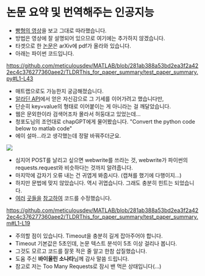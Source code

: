 # 논문 요약 및 번역해주는 인공지능

* [빵형의 영상](https://www.youtube.com/watch?v=1f_i0wUNKVY)을 보고 그대로 따라했습니다.
* 방법은 영상에 잘 설명되어 있으므로 여기에는 추가하지 않겠습니다.
* 타겟으로 한 [논문](https://arxiv.org/pdf/2210.02587.pdf)은 arXiv에 pdf가 올라와 있습니다.
* 아래는 파이썬 코드입니다.

https://github.com/meticulousdev/MATLAB/blob/281ab388a53bd2ea3f2a422ec4c376277360aee2/TLDRThis_for_paper_summary/test_paper_summary.py#L1-L43

* 매트랩으로도 가능한지 궁금해졌습니다.
* [알라딘 API](https://github.com/meticulousdev/MATLAB/tree/main/using_aladin_api)에서 얻은 자신감으로 그 기세를 이어가려고 했습니다만,
* 단순히 key=value의 형태로 이어붙이는 게 아니라는 걸 깨달았습니다.
* 웹은 문외한이라 검색어조차 몰라서 허둥대고 있었는데...
* 청포도님의 조언대로 chapGPT에게 물어봤습니다. "Convert the python code below to matlab code"
* 에이 설마...라고 생각했는데 정말 바꿔주더군요.

![](https://github.com/meticulousdev/MATLAB/blob/main/TLDRThis_for_paper_summary/chapGPT_py_to_mat.gif)

* 심지어 POST를 날리고 싶으면 webwrite를 쓰라는 것, webwrite가 파이썬의 requests.request와 비슷하다는 것까지 알려줍니다.
* 마지막에 갑자기 오류 내는 건 귀엽게 봐줍시다. (캡쳐를 했기에 다행이지...)
* 하지만 문법에 맞지 않았습니다. 역시 귀엽습니다. 그래도 충분히 힌트는 되었습니다.
* [여러](https://www.mathworks.com/help/matlab/ref/webwrite.html) [곳들을](https://www.mathworks.com/help/matlab/ref/weboptions.html) [참고하여](https://www.mathworks.com/matlabcentral/answers/486888-how-can-i-post-json-arguments-request-payload-using-matlab-s-webwrite) 코드를 수정했습니다.

https://github.com/meticulousdev/MATLAB/blob/281ab388a53bd2ea3f2a422ec4c376277360aee2/TLDRThis_for_paper_summary/test_paper_summary.m#L1-L19

* 주의할 점이 있습니다. Timeout을 충분히 길게 잡아주어야 합니다.
* Timeout 기본값은 5초인데, 논문 텍스트 분석이 5초 이상 걸리나 봅니다.
* 그것도 모르고 코드를 잘못 적은 줄 알고 한참 삽질했습니다.
* 도움 주신 **바이올린 소나타**님께 감사 말씀 드립니다.
* 참고로 저는 Too Many Requests로 잠시 밴 먹은 상태입니다(...)
